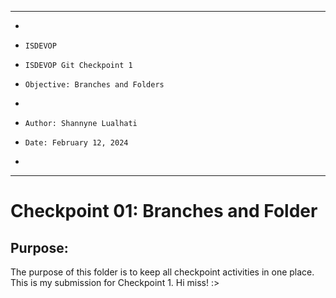 **********************************************************************
*
*     ISDEVOP
*     ISDEVOP Git Checkpoint 1
*     Objective: Branches and Folders
*     
*     Author: Shannyne Lualhati
*     Date: February 12, 2024
*     
**********************************************************************

# Checkpoint 01: Branches and Folder
## Purpose:
The purpose of this folder is to keep all checkpoint activities in one place. This is my submission for Checkpoint 1. Hi miss! :>
